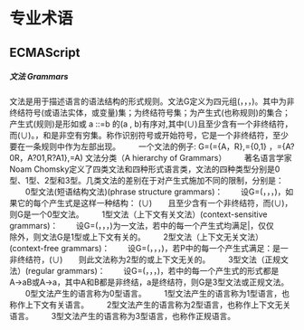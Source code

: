 # 专业术语


## ECMAScript

##### 文法 Grammars

文法是用于描述语言的语法结构的形式规则。文法G定义为四元组(，，，)。其中为非终结符号(或语法实体，或变量)集；为终结符号集；为产生式(也称规则)的集合；产生式(规则)是形如或 a ::=b 的(a , b)有序对,其中(∪)且至少含有一个非终结符，而(∪)。，和是非空有穷集。称作识别符号或开始符号，它是一个非终结符，至少要在一条规则中作为左部出现。 
　　一个文法的例子: G=(={A，R},={0,1} ，={A?0R，A?01,R?A1},=A) 
文法分类（A hierarchy of Grammars） 
　　著名语言学家Noam Chomsky定义了四类文法和四种形式语言类，文法的四种类型分别是0型、1型、2型和3型。几类文法的差别在于对产生式施加不同的限制，分别是： 
　　0型文法(短语结构文法)(phrase structure grammars)： 
　　设G=(，，，)，如果它的每个产生式是这样一种结构： (∪)　　且至少含有一个非终结符，而(∪)，则G是一个0型文法。 
　　1型文法（上下文有关文法）(context-sensitive grammars)： 
　　设G=(，，，)为一文法，若中的每一个产生式均满足|，仅仅　　除外，则文法G是1型或上下文有关的。 
　　2型文法（上下文无关文法）(context-free grammars)： 
　　设G=(，，，)，若P中的每一个产生式满足：是一非终结符，(∪)　　则此文法称为2型的或上下文无关的。 
　　3型文法（正规文法）(regular grammars)： 
　　设G=(，，，)，若中的每一个产生式的形式都是A→aB或A→a，其中A和B都是非终结，a是终结符，则G是3型文法或正规文法。 
　　0型文法产生的语言称为0型语言。 
　　1型文法产生的语言称为1型语言，也称作上下文有关语言。 
　　2型文法产生的语言称为2型语言，也称作上下文无关语言。
　　3型文法产生的语言称为3型语言，也称作正规语言。













